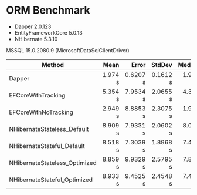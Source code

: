 # ORM Benchmark

 * Dapper 2.0.123
 * EntityFrameworkCore 5.0.13
 * NHibernate 5.3.10


 MSSQL 15.0.2080.9 (MicrosoftDataSqlClientDriver)


 |                        Method |    Mean |    Error |   StdDev |  Median |     Min |      Max | Ratio | RatioSD |       Gen 0 |      Gen 1 |     Gen 2 | Allocated |
|------------------------------ |--------:|---------:|---------:|--------:|--------:|---------:|------:|--------:|------------:|-----------:|----------:|----------:|
|                        Dapper | 1.974 s | 0.6207 s | 0.1612 s | 1.920 s | 1.844 s |  2.248 s |  1.00 |    0.00 |  57000.0000 | 21000.0000 | 3000.0000 |    458 MB |
|            EFCoreWithTracking | 5.354 s | 7.9534 s | 2.0655 s | 4.389 s | 4.175 s |  9.016 s |  2.74 |    1.15 | 143000.0000 | 53000.0000 | 6000.0000 |  1,251 MB |
|          EFCoreWithNoTracking | 2.949 s | 8.8853 s | 2.3075 s | 1.962 s | 1.861 s |  7.076 s |  1.43 |    0.96 |  65000.0000 | 24000.0000 | 4000.0000 |    504 MB |
|   NHibernateStateless_Default | 8.909 s | 7.9331 s | 2.0602 s | 8.047 s | 7.571 s | 12.491 s |  4.53 |    1.11 | 142000.0000 | 49000.0000 | 6000.0000 |  1,319 MB |
|    NHibernateStateful_Default | 8.518 s | 7.3039 s | 1.8968 s | 7.411 s | 7.187 s | 11.570 s |  4.31 |    0.87 | 142000.0000 | 49000.0000 | 6000.0000 |  1,319 MB |
| NHibernateStateless_Optimized | 8.859 s | 9.9329 s | 2.5795 s | 7.883 s | 7.494 s | 13.457 s |  4.44 |    0.88 | 142000.0000 | 49000.0000 | 6000.0000 |  1,319 MB |
|  NHibernateStateful_Optimized | 8.933 s | 9.4525 s | 2.4548 s | 7.472 s | 7.365 s | 13.063 s |  4.55 |    1.35 | 142000.0000 | 49000.0000 | 6000.0000 |  1,319 MB |
